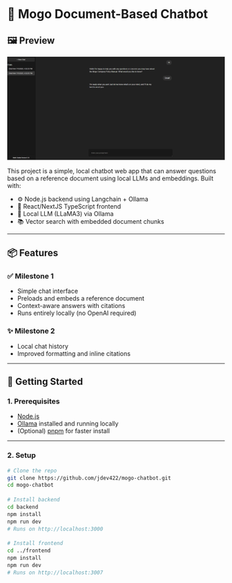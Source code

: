 # 🧠 Mogo Document-Based Chatbot

## 🖼️ Preview
<img src="https://github.com/jdev422/mogo-chatbot/blob/main/frontend/public/screenshot.png" alt="Chatbot Screenshot" width="700" />


This project is a simple, local chatbot web app that can answer questions based on a reference document using local LLMs and embeddings. Built with:

- ⚙️ Node.js backend using Langchain + Ollama
- 💬 React/NextJS TypeScript frontend
- 🧩 Local LLM (LLaMA3) via Ollama
- 📚 Vector search with embedded document chunks

---

## 📦 Features

### ✅ Milestone 1
- Simple chat interface
- Preloads and embeds a reference document
- Context-aware answers with citations
- Runs entirely locally (no OpenAI required)

### ✨ Milestone 2
- Local chat history
- Improved formatting and inline citations

---

## 🚀 Getting Started

### 1. Prerequisites

- [Node.js](https://nodejs.org/)
- [Ollama](https://ollama.com/) installed and running locally
- (Optional) [pnpm](https://pnpm.io) for faster install

---

### 2. Setup

```bash
# Clone the repo
git clone https://github.com/jdev422/mogo-chatbot.git
cd mogo-chatbot

# Install backend
cd backend
npm install
npm run dev
# Runs on http://localhost:3000

# Install frontend
cd ../frontend
npm install
npm run dev
# Runs on http://localhost:3007